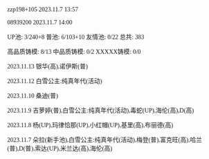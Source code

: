 <font face="Fira Code">

zzp198+105 2023.11.7 13:57

08939200 2023.11.7 14:00

UP池: 3/240+8  普池: 6/103+10  友情池: 0/22  总共: 383

高品质铸模: 8/13  中品质铸模: 0/2  XXXXX铸模: 0/0

2023.11.13 银华(高),诺伊斯(普)

2023.11.12 白雪公主:纯真年代(活动)

2023.11.10 桑迪(普)

2023.11.9 吉萝婷(普),白雪公主:纯真年代(活动),毒蛇(UP),海伦(高),D(高)

2023.11.8 杨(UP),玛律恰那(UP),小红帽(UP),基里(高),布丽德(高)

2023.11.7 朵拉(新手池),白雪公主:纯真年代(活动),梅登(普),富克旺(高),哈兰(普),D(普),索达(UP),米兰达(高),海伦(高)

</font>

